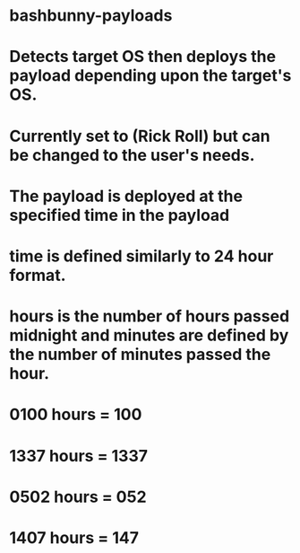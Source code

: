 # bashbunny-payloads
# Detects target OS then deploys the payload depending upon the target's OS.  
# Currently set to (Rick Roll) but can be changed to the user's needs.
# The payload is deployed at the specified time in the payload

# time is defined similarly to 24 hour format.
# hours is the number of hours passed midnight and minutes are defined by the number of minutes passed the hour.

# 0100 hours = 100
# 1337 hours = 1337
# 0502 hours = 052
# 1407 hours = 147
